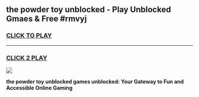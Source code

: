 
## the powder toy unblocked - Play Unblocked Gmaes & Free #rmvyj
<h3>
<a href="https://news.freeplayer.one?title=the_powder_toy_unblocked&ref=24F">CLICK TO PLAY</a></h3>
<hr>

<h3>
<a href="https://news.freeplayer.one?title=the_powder_toy_unblocked&ref=24F">CLICK 2 PLAY</a>
  
</h3>

<a href="https://news.freeplayer.one?title=the_powder_toy_unblocked&ref=24F/"><img src="https://clearcache.store/games.png"></a>


**the powder toy unblocked games unblocked: Your Gateway to Fun and Accessible Online Gaming**
